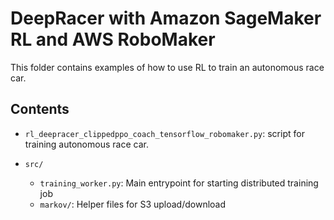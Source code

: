 # DeepRacer with Amazon SageMaker RL and AWS RoboMaker

This folder contains examples of how to use RL to train an autonomous race car.


## Contents

* `rl_deepracer_clippedppo_coach_tensorflow_robomaker.py`: script for training autonomous race car.


* `src/`
  * `training_worker.py`: Main entrypoint for starting distributed training job
  * `markov/`: Helper files for S3 upload/download
